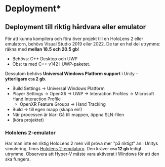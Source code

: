 # Deployment\*

## Deployment till riktig hårdvara eller emulator

För att kunna kompilera och föra över projekt till en HoloLens 2 eller emulatorn, behövs Visual Studio 2019 eller 2022. De tar en hel del utrymme: räkna med **mellan 18.5 och 20.5 gb**!

* Behövs: C++ Desktop och UWP
* Obs: ta med C++ v142 i UWP-paketet.

Dessutom behövs **Universal Windows Platform support** i Unity – **ytterligare c:a 2 gb**.

* Build Settings -> Universal Windows Platform
* Player Settings -> OpenXR -> UWP -> Interaction Profiles -> Microsoft Hand Interaction Profile
  * OpenXR Feature Groups -> Hand Tracking
* Build -> till egen mapp (skapa en!)
* När processen är klar: Gå till mappen, öppna SLN-filen
* (köra projektet)

### Hololens 2-emulator

Har man inte en riktig HoloLens 2 men vill pröva mer "på riktigt" än i Unitys simulering, finns [Hololens 2-emulatorn](https://docs.microsoft.com/en-us/windows/mixed-reality/develop/advanced-concepts/using-the-hololens-emulator). Den kräver **c:a 12 gb** ledigt utrymme. Observera att Hyper-V måste vara aktiverat i Windows för att den ska fungera.
